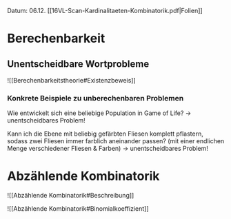 Datum: 06.12.
[[16VL-Scan-Kardinalitaeten-Kombinatorik.pdf|Folien]]

# Berechenbarkeit
## Unentscheidbare Wortprobleme
![[Berechenbarkeitstheorie#Existenzbeweis]]

### Konkrete Beispiele zu unberechenbaren Problemen
Wie entwickelt sich eine beliebige Population in Game of Life? -> unentscheidbares Problem!

Kann ich die Ebene mit beliebig gefärbten Fliesen komplett pflastern, sodass zwei Fliesen immer farblich aneinander passen? (mit einer endlichen Menge verschiedener Fliesen & Farben) -> unentscheidbares Problem!

# Abzählende Kombinatorik
![[Abzählende Kombinatorik#Beschreibung]]

![[Abzählende Kombinatorik#Binomialkoeffizient]]